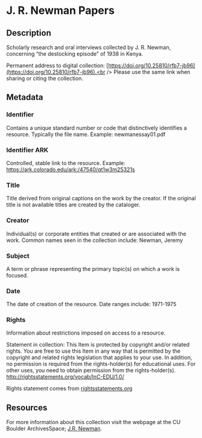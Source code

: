 # J. R. Newman Papers
## Description
Scholarly research and oral interviews collected by J. R. Newman, concerning “the destocking episode” of 1938 in Kenya.

Permanent address to digital collection: [https://doi.org/10.25810/rfb7-jb96](https://doi.org/10.25810/rfb7-jb96).<br /> 
Please use the same link when sharing or citing the collection.
## Metadata

### Identifier
Contains a unique standard number or code that distinctively identifies a resource. Typically the file name. Example: newmanessay01.pdf
### Identifier ARK
Controlled, stable link to the resource. Example: https://ark.colorado.edu/ark:/47540/qt1w3m25321s 
### Title
Title derived from original captions on the work by the creator. If the original title is not available titles are created by the cataloger.
### Creator
Individual(s) or corporate entities that created or are associated with the work. Common names seen in the collection include: Newman, Jeremy
### Subject
A term or phrase representing the primary topic(s) on which a work is focused.
### Date
The date of creation of the resource. Date ranges include: 1971-1975
### Rights
Information about restrictions imposed on access to a resource.

Statement in collection: This Item is protected by copyright and/or related rights. You are free to use this Item in any way that is permitted by the copyright and related rights legislation that applies to your use. In addition, no permission is required from the rights-holder(s) for educational uses. For other uses, you need to obtain permission from the rights-holder(s). http://rightsstatements.org/vocab/InC-EDU/1.0/

Rights statement comes from [rightsstatements.org](https://rightsstatements.org/page/1.0/?language=en)
## Resources
For more information about this collection visit the webpage at the CU Boulder ArchivesSpace; [J.R. Newman](https://archives.colorado.edu/repositories/2/resources/1256).
